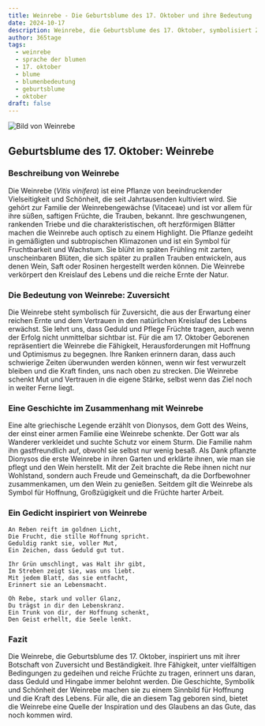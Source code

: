 ```yaml
---
title: Weinrebe - Die Geburtsblume des 17. Oktober und ihre Bedeutung
date: 2024-10-17
description: Weinrebe, die Geburtsblume des 17. Oktober, symbolisiert Zuversicht. Erfahre mehr über ihre Geschichte, Bedeutung und Symbolik in der Sprache der Blumen.
author: 365tage
tags:
  - weinrebe
  - sprache der blumen
  - 17. oktober
  - blume
  - blumenbedeutung
  - geburtsblume
  - oktober
draft: false
---
```


![Bild von Weinrebe](https://cdn.pixabay.com/photo/2020/01/16/13/46/grapes-4770606_1280.jpg#center)

## Geburtsblume des 17. Oktober: Weinrebe

### Beschreibung von Weinrebe

Die Weinrebe (_Vitis vinifera_) ist eine Pflanze von beeindruckender Vielseitigkeit und Schönheit, die seit Jahrtausenden kultiviert wird. Sie gehört zur Familie der Weinrebengewächse (Vitaceae) und ist vor allem für ihre süßen, saftigen Früchte, die Trauben, bekannt. Ihre geschwungenen, rankenden Triebe und die charakteristischen, oft herzförmigen Blätter machen die Weinrebe auch optisch zu einem Highlight. Die Pflanze gedeiht in gemäßigten und subtropischen Klimazonen und ist ein Symbol für Fruchtbarkeit und Wachstum. Sie blüht im späten Frühling mit zarten, unscheinbaren Blüten, die sich später zu prallen Trauben entwickeln, aus denen Wein, Saft oder Rosinen hergestellt werden können. Die Weinrebe verkörpert den Kreislauf des Lebens und die reiche Ernte der Natur.

### Die Bedeutung von Weinrebe: Zuversicht

Die Weinrebe steht symbolisch für Zuversicht, die aus der Erwartung einer reichen Ernte und dem Vertrauen in den natürlichen Kreislauf des Lebens erwächst. Sie lehrt uns, dass Geduld und Pflege Früchte tragen, auch wenn der Erfolg nicht unmittelbar sichtbar ist. Für die am 17. Oktober Geborenen repräsentiert die Weinrebe die Fähigkeit, Herausforderungen mit Hoffnung und Optimismus zu begegnen. Ihre Ranken erinnern daran, dass auch schwierige Zeiten überwunden werden können, wenn wir fest verwurzelt bleiben und die Kraft finden, uns nach oben zu strecken. Die Weinrebe schenkt Mut und Vertrauen in die eigene Stärke, selbst wenn das Ziel noch in weiter Ferne liegt.

### Eine Geschichte im Zusammenhang mit Weinrebe

Eine alte griechische Legende erzählt von Dionysos, dem Gott des Weins, der einst einer armen Familie eine Weinrebe schenkte. Der Gott war als Wanderer verkleidet und suchte Schutz vor einem Sturm. Die Familie nahm ihn gastfreundlich auf, obwohl sie selbst nur wenig besaß. Als Dank pflanzte Dionysos die erste Weinrebe in ihren Garten und erklärte ihnen, wie man sie pflegt und den Wein herstellt. Mit der Zeit brachte die Rebe ihnen nicht nur Wohlstand, sondern auch Freude und Gemeinschaft, da die Dorfbewohner zusammenkamen, um den Wein zu genießen. Seitdem gilt die Weinrebe als Symbol für Hoffnung, Großzügigkeit und die Früchte harter Arbeit.

### Ein Gedicht inspiriert von Weinrebe

```
An Reben reift im goldnen Licht,  
Die Frucht, die stille Hoffnung spricht.  
Geduldig rankt sie, voller Mut,  
Ein Zeichen, dass Geduld gut tut.  

Ihr Grün umschlingt, was Halt ihr gibt,  
Im Streben zeigt sie, was uns liebt.  
Mit jedem Blatt, das sie entfacht,  
Erinnert sie an Lebensmacht.  

Oh Rebe, stark und voller Glanz,  
Du trägst in dir den Lebenskranz.  
Ein Trunk von dir, der Hoffnung schenkt,  
Den Geist erhellt, die Seele lenkt.  
```

### Fazit

Die Weinrebe, die Geburtsblume des 17. Oktober, inspiriert uns mit ihrer Botschaft von Zuversicht und Beständigkeit. Ihre Fähigkeit, unter vielfältigen Bedingungen zu gedeihen und reiche Früchte zu tragen, erinnert uns daran, dass Geduld und Hingabe immer belohnt werden. Die Geschichte, Symbolik und Schönheit der Weinrebe machen sie zu einem Sinnbild für Hoffnung und die Kraft des Lebens. Für alle, die an diesem Tag geboren sind, bietet die Weinrebe eine Quelle der Inspiration und des Glaubens an das Gute, das noch kommen wird.